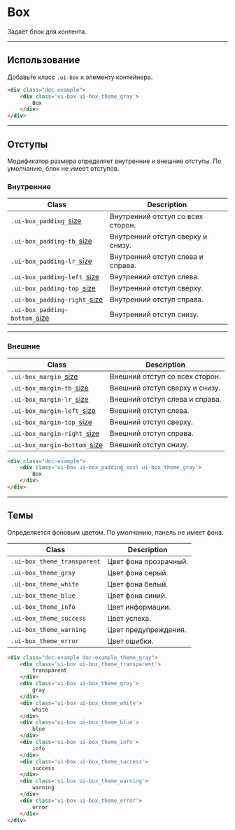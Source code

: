 <!--
docs/blocks/box|40
-->

# Box

Задаёт блок для контента.

---

## Использование

Добавьте класс `.ui-box` к элементу контейнера.

``` html
<div class="doc-example">
    <div class='ui-box ui-box_theme_gray'>
        Box
    </div>
</div>
```

---

## Отступы

Модификатор размера определяет внутренние и внешние отступы. По умолчанию, блок не имеет отступов.

### Внутренние

|                         Class                          |            Description            |
|--------------------------------------------------------|-----------------------------------|
|  `.ui-box_padding_`[size](docs/base/sizes.html)        | Внутренний отступ со всех сторон. |
|  `.ui-box_padding-tb_`[size](docs/base/sizes.html)     | Внутренний отступ сверху и снизу. |
|  `.ui-box_padding-lr_`[size](docs/base/sizes.html)     | Внутренний отступ слева и справа. |
|  `.ui-box_padding-left_`[size](docs/base/sizes.html)   | Внутренний отступ слева.          |
|  `.ui-box_padding-top_`[size](docs/base/sizes.html)    | Внутренний отступ сверху.         |
|  `.ui-box_padding-right_`[size](docs/base/sizes.html)  | Внутренний отступ справа.         |
|  `.ui-box_padding-bottom_`[size](docs/base/sizes.html) | Внутренний отступ снизу.          |

---

### Внешние

|                         Class                         |            Description         |
|-------------------------------------------------------|--------------------------------|
|  `.ui-box_margin_`[size](docs/base/sizes.html)        | Внешний отступ со всех сторон. |
|  `.ui-box_margin-tb_`[size](docs/base/sizes.html)     | Внешний отступ сверху и снизу. |
|  `.ui-box_margin-lr_`[size](docs/base/sizes.html)     | Внешний отступ слева и справа. |
|  `.ui-box_margin-left_`[size](docs/base/sizes.html)   | Внешний отступ слева.          |
|  `.ui-box_margin-top_`[size](docs/base/sizes.html)    | Внешний отступ сверху.         |
|  `.ui-box_margin-right_`[size](docs/base/sizes.html)  | Внешний отступ справа.         |
|  `.ui-box_margin-bottom_`[size](docs/base/sizes.html) | Внешний отступ снизу.          |



``` html
<div class="doc-example">
    <div class='ui-box ui-box_padding_xxxl ui-box_theme_gray'>
        Box
    </div>
</div>
```

---

## Темы

Определяется фоновым цветом. По умолчанию, панель не имеет фона.

|            Class            |       Description     |
|-----------------------------|-----------------------|
| `.ui-box_theme_transparent` | Цвет фона прозрачный. |
| `.ui-box_theme_gray`        | Цвет фона серый.      |
| `.ui-box_theme_white`       | Цвет фона белый.      |
| `.ui-box_theme_blue`        | Цвет фона синий.      |
| `.ui-box_theme_info`        | Цвет информации.      |
| `.ui-box_theme_success`     | Цвет успеха.          |
| `.ui-box_theme_warning`     | Цвет предупреждения.  |
| `.ui-box_theme_error`       | Цвет ошибки.          |

``` html
<div class="doc-example doc-example_theme_gray">
    <div class='ui-box ui-box_theme_transparent'>
        transparent
    </div>
    <div class='ui-box ui-box_theme_gray'>
        gray
    </div>
    <div class='ui-box ui-box_theme_white'>
        white
    </div>
    <div class='ui-box ui-box_theme_blue'>
        blue
    </div>
    <div class='ui-box ui-box_theme_info'>
        info
    </div>
    <div class='ui-box ui-box_theme_success'>
        success
    </div>
    <div class='ui-box ui-box_theme_warning'>
        warning
    </div>
    <div class='ui-box ui-box_theme_error'>
        error
    </div>
</div>
```
